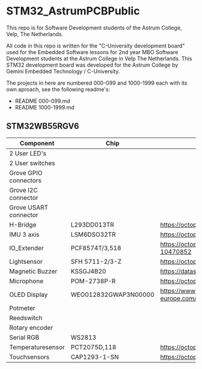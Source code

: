 # STM32_AstrumPCBPublic

This repo is for Software Development students of the Astrum College, Velp, The Netherlands.

All code in this repo is written for the "C-University development board" used for the Embedded Software lessons for 2nd year MBO Software Development students at the Astrum College in Velp The Netherlands. This STM32 development board was developed for the Astrum College by Gemini Embedded Technology / C-University.

The projects in here are numbered 000-099 and 1000-1999 each with its own aproach, see the following readme's:

- README 000-099.md
- README 1000-1999.md

## STM32WB55RGV6

| Component             | Chip                 | Datasheet                                                                                      |
| --------------------- | -------------------- | ---------------------------------------------------------------------------------------------- |
| 2 User LED's          |                      |                                                                                                |
| 2 User switches       |                      |                                                                                                |
| Grove GPIO connectors |                      |                                                                                                |
| Grove I2C connector   |                      |                                                                                                |
| Grove USART connector |                      |                                                                                                |
| H-Bridge              | L293DD013TR          | https://octopart.com/datasheet/l293dd013tr-stmicroelectronics-39581684                         |
| IMU 3 axis            | LSM6DSO32TR          | https://octopart.com/datasheet/lsm6dso32tr-stmicroelectronics-108038421                        |
| IO_Extender           | PCF8574T/3,518       | https://octopart.com/datasheet/pcf8574t%2F3%2C518-nxp+semiconductors-10470852                  |
| Lightsensor           | SFH 5711-2/3-Z       | https://octopart.com/datasheet/sfh+5711-2%2F3-z-osram+opto-55557865                            |
| Magnetic Buzzer       | KSSGJ4B20            | https://datasheetspdf.com/pdf/1302247/Kingstate/KSSGJ4B20/1                                    |
| Microphone            | POM-2738P-R          | https://octopart.com/datasheet/pom-2738p-r-pui+audio-19251807                                  |
| OLED Display          | WEO012832GWAP3N00000 | https://www.telerex-europe.com/content/files/pdfs/productPdfs/WS/OLED/WEO012832GWAP3N00000.pdf |
| Potmeter              |                      |                                                                                                |
| Reedswitch            |                      |                                                                                                |
| Rotary encoder        |                      |                                                                                                |
| Serial RGB            | WS2813               |                                                                                                |
| Temperaturesensor     | PCT2075D,118         | https://octopart.com/datasheet/pct2075d%2C118-nxp+semiconductors-27207713                      |
| Touchsensors          | CAP1293-1-SN         | https://octopart.com/datasheet/cap1293-1-sn-microchip-71341885                                 |
